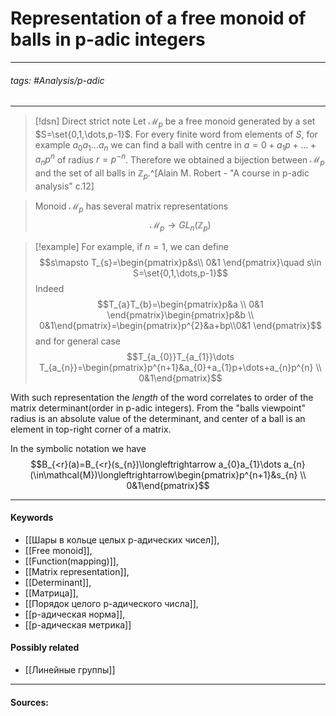 # Representation of a free monoid of balls in p-adic integers
***
###### tags: #Analysis/p-adic 
***
>[!dsn] Direct strict note
>Let $\mathcal{M}_{p}$ be a free monoid generated by a set $S=\set{0,1,\dots,p-1}$. For every finite word from elements of $S$, for example $a_{0}a_{1}\dots a_{n}$ we can find a ball with centre in $a=0+a_{1}p+\dots+a_{n}p^{n}$ of radius $r=p^{-n}$. Therefore we obtained a bijection between $\mathcal{M}_{p}$ and the set of all balls in $\mathbb{Z}_{p}$.^[Alain M. Robert - "A course in p-adic analysis" c.12]

>Monoid $\mathcal{M}_{p}$ has several matrix representations 
>$$\mathcal{M}_{p}\to GL_{n}(\mathbb{Z}_{p})$$

>[!example]
>For example, if $n=1$, we can define
>$$s\mapsto T_{s}=\begin{pmatrix}p&s\\ 0&1 \end{pmatrix}\quad s\in S=\set{0,1,\dots,p-1}$$
>Indeed 
>$$T_{a}T_{b}=\begin{pmatrix}p&a \\ 0&1 \end{pmatrix}\begin{pmatrix}p&b \\ 0&1\end{pmatrix}=\begin{pmatrix}p^{2}&a+bp\\0&1 \end{pmatrix}$$
>and for general case
>$$T_{a_{0}}T_{a_{1}}\dots T_{a_{n}}=\begin{pmatrix}p^{n+1}&a_{0}+a_{1}p+\dots+a_{n}p^{n} \\ 0&1\end{pmatrix}$$

With such representation the *length* of the word correlates to order of the matrix determinant(order in p-adic integers). From the "balls viewpoint" radius is an absolute value of the determinant, and center of a ball is an element in top-right corner of a matrix.

In the symbolic notation we have
$$B_{<r}(a)=B_{<r}(s_{n})\longleftrightarrow a_{0}a_{1}\dots a_{n}(\in\mathcal{M})\longleftrightarrow\begin{pmatrix}p^{n+1}&s_{n} \\ 0&1\end{pmatrix}$$
***
#### Keywords
- [[Шары в кольце целых p-адических чисел]],
- [[Free monoid]],
- [[Function(mapping)]],
- [[Matrix representation]],
- [[Determinant]],
- [[Матрица]],
- [[Порядок целого p-адического числа]],
- [[p-адическая норма]],
- [[p-адическая метрика]]
#### Possibly related
- [[Линейные группы]]
***
#### Sources: